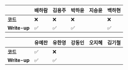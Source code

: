|              | 배하람             | 김용주 | 박하윤 | 지승윤 | 백하현 |
| ------------ | ------------------ | ------ | ------ | ------ | ------ |
| **코드**     | :x:                | :x: |   :x:     |        |:x:|
| **Write-up** | :white_check_mark:| :white_check_mark:| :white_check_mark:|        |:white_check_mark:|

|              | 유예찬 | 유한영 | 강동인 | 오지혜 | 김기철 |
| ------------ | ------ | ------ | ------ | ------ | ------ |
| **코드**     |:white_check_mark:|:x:|        |        |        |
| **Write-up** |:white_check_mark:|:white_check_mark:|        |        |        |


